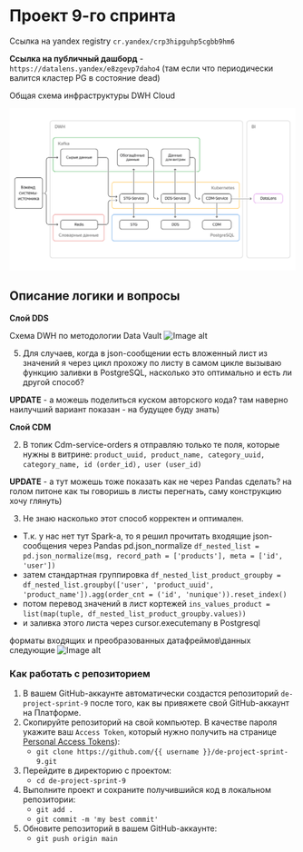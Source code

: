 # Проект 9-го спринта

Ссылка на yandex registry ``cr.yandex/crp3hipguhp5cgbb9hm6``

**Ссылка на публичный дашборд** - ``https://datalens.yandex/e8zgevp7daho4``
(там если что периодически валится кластер PG в состояние dead)

Общая схема инфраструктуры DWH Cloud

![Image alt](https://github.com/makoloff/de/blob/main/9.%20Yandex_Cloud/img/dwh_schema_cloud_infra.jpg)


## Описание логики и вопросы
**Слой DDS**

Схема DWH по методологии Data Vault
![Image alt](https://github.com/pamakolov/de-project-sprint-9/raw/main/jpg/dds_layer_eer_diagram.jpg)

5. Для случаев, когда в json-сообщении есть вложенный лист из значений я через цикл прохожу по листу в самом цикле вызываю функцию заливки в PostgreSQL, насколько это оптимально и есть ли другой способ?

**UPDATE** - а можешь поделиться куском авторского кода? там наверно наилучший вариант показан - на будущее буду знать)

**Слой CDM**

2. В топик Cdm-service-orders я отправляю только те поля, которые нужны в витрине:
``product_uuid, product_name, category_uuid, category_name, id (order_id), user (user_id)``

**UPDATE** - а тут можешь тоже показать как не через Pandas сделать? на голом питоне как ты говоришь в листы перегнать, саму конструкцию хочу глянуть)

3. Не знаю насколько этот способ корректен и оптимален. 
- Т.к. у нас нет тут Spark-a, то я решил прочитать входящие json-сообщения через Pandas pd.json_normalize
`df_nested_list = pd.json_normalize(msg, record_path = ['products'], meta = ['id', 'user'])`
- затем стандартная группировка 
`df_nested_list_product_groupby = df_nested_list.groupby(['user', 'product_uuid', 'product_name']).agg(order_cnt = ('id', 'nunique')).reset_index()`
- потом перевод значений в лист кортежей
`ins_values_product = list(map(tuple, df_nested_list_product_groupby.values))`
- и заливка этого листа через cursor.executemany в Postgresql

форматы входящих и преобразованных датафреймов\данных следующие
![Image alt](https://github.com/pamakolov/de-project-sprint-9/raw/main/jpg/cdm_input_msg_df.jpg)















### Как работать с репозиторием
1. В вашем GitHub-аккаунте автоматически создастся репозиторий `de-project-sprint-9` после того, как вы привяжете свой GitHub-аккаунт на Платформе.
2. Скопируйте репозиторий на свой компьютер. В качестве пароля укажите ваш `Access Token`, который нужно получить на странице [Personal Access Tokens](https://github.com/settings/tokens)):
	* `git clone https://github.com/{{ username }}/de-project-sprint-9.git`
3. Перейдите в директорию с проектом: 
	* `cd de-project-sprint-9`
4. Выполните проект и сохраните получившийся код в локальном репозитории:
	* `git add .`
	* `git commit -m 'my best commit'`
5. Обновите репозиторий в вашем GitHub-аккаунте:
	* `git push origin main`
